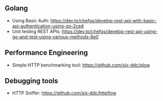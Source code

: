
## Golang
- Using Basic Auth: https://dev.to/chefgs/develop-rest-api-with-basic-api-authentication-using-go-2ce4
- Unit testing REST APIs: https://dev.to/chefgs/develop-rest-api-using-go-and-test-using-various-methods-8e0

## Performance Engineering
- Simple HTTP benchmarking tool: https://github.com/six-ddc/plow

## Debugging tools
- HTTP Sniffer: https://github.com/six-ddc/httpflow 
